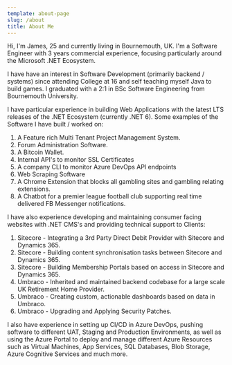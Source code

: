 ```yaml
---
template: about-page
slug: /about
title: About Me
---
```

Hi, I'm James, 25 and currently living in Bournemouth, UK. I'm a Software Engineer with 3 years commercial experience, focusing particularly around the Microsoft .NET Ecosystem. 

I have have an interest in Software Development (primarily backend / systems) since attending College at 16 and self teaching myself Java to build games. I graduated with a 2:1 in BSc Software Engineering from Bournemouth University.

I have particular experience in building Web Applications with the latest LTS releases of the .NET Ecosystem (currently .NET 6). Some examples of the Software I have built / worked on:

1. A Feature rich Multi Tenant Project Management System.
2. Forum Administration Software.
3. A Bitcoin Wallet.
4. Internal API's to monitor SSL Certificates
5. A company CLI to monitor Azure DevOps API endpoints
6. Web Scraping Software
7. A Chrome Extension that blocks all gambling sites and gambling relating extensions.
8. A Chatbot for a premier league football club supporting real time delivered FB Messenger notifications.

I have also experience developing and maintaining consumer facing websites with .NET CMS's and providing technical support to Clients:

1. Sitecore - Integrating a 3rd Party Direct Debit Provider with Sitecore and Dynamics 365.
2. Sitecore - Building content synchronisation tasks between Sitecore and Dynamics 365.
3. Sitecore - Building Membership Portals based on access in Sitecore and Dynamics 365.
4. Umbraco - Inherited and maintained backend codebase for a large scale UK Retirement Home Provider.
5. Umbraco - Creating custom, actionable dashboards based on data in Umbraco.
6. Umbraco - Upgrading and Applying Security Patches.

I also have experience in setting up CI/CD in Azure DevOps, pushing software to different UAT, Staging and Production Environments, as well as using the Azure Portal to deploy and manage different Azure Resources such as Virtual Machines, App Services, SQL Databases, Blob Storage, Azure Cognitive Services and much more.